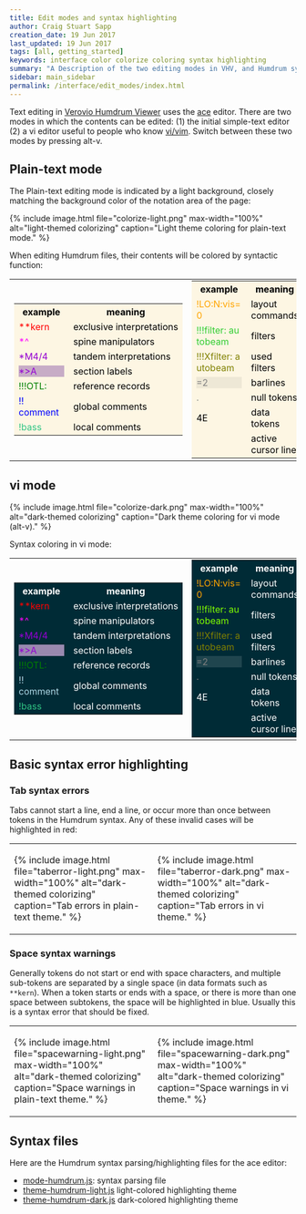 ```yaml
---
title: Edit modes and syntax highlighting
author: Craig Stuart Sapp
creation_date: 19 Jun 2017
last_updated: 19 Jun 2017
tags: [all, getting_started]
keywords: interface color colorize coloring syntax highlighting
summary: "A Description of the two editing modes in VHV, and Humdrum syntax coloring."
sidebar: main_sidebar
permalink: /interface/edit_modes/index.html
---
```


Text editing in [Verovio Humdrum Viewer](http://verovio.humdrum.org) uses the
[ace](https://ace.c9.io/) editor.  There are two modes in which the
contents can be edited: (1) the initial simple-text editor 
(2) a vi editor useful to people who know [vi/vim](http://www.openvim.com/).
Switch between these two modes by pressing <span class="keypress">alt-v</span>.

## Plain-text mode ##

The Plain-text editing mode is indicated by a light background, closely matching the 
background color of the notation area of the page:

{% include image.html
	file="colorize-light.png"
	max-width="100%"
	alt="light-themed colorizing"
	caption="Light theme coloring for plain-text mode."
%}

When editing Humdrum files, their contents will be colored by syntactic function:

<style>
.light.colorlist tr,
.light.colorlist td,
.light tbody tr:nth-of-type(even),
.light tbody tr:nth-of-type(odd),
.light th,
.light tr,
.light td {
	background: #fdf6e3 !important;
}
.light td, .light th {
	color: black;
}

.colorlist td > div,
.colorlist td  {
	width: 80px;
}
</style>

<table style="width:100%" class="double">
<tr><td>
<table style="width:100%; padding:0; margin:0;" class="light colorlist">
<tr><th><div>example</div></th><th>meaning</th></tr>
<tr><td><div style="color:red">**kern</div></td><td>exclusive&nbsp;interpretations</td></tr>
<tr><td><div style="color:magenta">*^</div></td><td>spine manipulators</td></tr>
<tr><td><div style="color:darkviolet">*M4/4</div></td><td>tandem interpretations</td></tr>
<tr><td><div style="color:darkviolet; background: rgba(75,0,130,0.3)">*&gt;A&nbsp;&nbsp;&nbsp;&nbsp;&nbsp;</div></td><td>section labels</td></tr>
<tr><td><div style="color:green">!!!OTL:</div></td><td>reference records</td></tr>
<tr><td><div style="color:blue">!! comment</div></td><td>global comments</td></tr>
<tr><td><div style="color:#2fc584">!bass</div></td><td>local comments</td></tr>
</table>
</td><td>
<table style="width:100%; padding:0; margin:0;" class="light colorlist">
<tr><th><div>example</div></th><th>meaning</th></tr>
<tr><td><div style="color:orange">!LO:N:vis=0</div></td><td>layout commands</td></tr>
<tr><td><div style="color:limegreen">!!!filter:&nbsp;autobeam</div></td><td>filters</td></tr>
<tr><td><div style="color:olive">!!!Xfilter:&nbsp;autobeam</div></td><td>used filters</td></tr>
<tr><td><div style="color:gray; background:rgba(0, 0, 0, 0.06);">=2</div></td><td>barlines</td></tr>
<tr><td><div style="color:gray">.</div></td><td>null tokens</td></tr>
<tr><td><div style="color:black">4E</div></td><td>data tokens</td></tr>
<tr><td><div style="background:#EEf3D5">  </div></td><td>active cursor line</td></tr>
</table>
</td></tr>
</table>


## vi mode ##

{% include image.html
	file="colorize-dark.png"
	max-width="100%"
	alt="dark-themed colorizing"
	caption="Dark theme coloring for vi mode (<span class='keypress'>alt-v</span>)."
%}


Syntax coloring in vi mode:

<style>
.dark.colorlist tr,
.dark.colorlist td,
.dark tbody tr:nth-of-type(even),
.dark tbody tr:nth-of-type(odd),
.dark tr,
.dark th,
.dark td {
	background: #002b36 !important;
}
.dark td, .dark th {
	color: white;
}
table.colorlist tr td, table.colorlist td {
	hyphens: none;
}
</style>

<table style="width:100%" class="double">
<tr><td>
<table style="width:100%; padding:0; margin:0;" class="colorlist dark">
<tr><th><div>example</div></th><th>meaning</th></tr>
<tr><td><div style="color:red">**kern</div></td><td>exclusive&nbsp;interpretations</td></tr>
<tr><td><div style="color:magenta">*^</div></td><td>spine manipulators</td></tr>
<tr><td><div style="color:darkviolet">*M4/4</div></td><td>tandem interpretations</td></tr>
<tr><td><div style="color:darkviolet; background: rgba(255,200,255,0.6)">*&gt;A&nbsp;&nbsp;&nbsp;&nbsp;&nbsp;</div></td><td>section labels</td></tr>
<tr><td><div style="color:green">!!!OTL:</div></td><td>reference records</td></tr>
<tr><td><div style="color:lightblue">!! comment</div></td><td>global comments</td></tr>
<tr><td><div style="color:#2fc584">!bass</div></td><td>local comments</td></tr>
</table>
</td><td>
<table style="width:100%; padding:0; margin:0;" class="colorlist dark">
<tr><th><div>example</div></th><th>meaning</th></tr>
<tr><td><div style="color:orange">!LO:N:vis=0</div></td><td>layout commands</td></tr>
<tr><td><div style="color:chartreuse">!!!filter:&nbsp;autobeam</div></td><td>filters</td></tr>
<tr><td><div style="color:olive">!!!Xfilter:&nbsp;autobeam</div></td><td>used filters</td></tr>
<tr><td><div style="color:gray; background:#1f454e;">=2</div></td><td>barlines</td></tr>
<tr><td><div style="color:gray">.</div></td><td>null tokens</td></tr>
<tr><td><div style="color:white">4E</div></td><td>data tokens</td></tr>
<tr><td><div style="color:white; background:#194a40">  </div></td><td>active cursor line</td></tr>
</table>
</td></tr>
</table>

## Basic syntax error highlighting ##


### Tab syntax errors ###

Tabs cannot start a line, end a line, or occur more than once between tokens in the Humdrum 
syntax.  Any of these invalid cases will be highlighted in red:

<style>
table.double {
	width: 100%;
	border: none !important;
	max-width: 100%;
}
.double td {
	width: 50% !important;
}
.double tr, .double td, .double tbody tr:nth-of-type(odd) {
	background: none !important;
}
.double tbody tr td {
	border: none !important;
}
</style>

<table class="double"><tr><td>

{% include image.html
	file="taberror-light.png"
	max-width="100%"
	alt="dark-themed colorizing"
	caption="Tab errors in plain-text theme."
%}

</td><td>

{% include image.html
	file="taberror-dark.png"
	max-width="100%"
	alt="dark-themed colorizing"
	caption="Tab errors in vi theme."
%}


</td></tr></table>


### Space syntax warnings ###

Generally tokens do not start or end with space characters, and multiple sub-tokens 
are separated by a single space (in data formats such as `**kern`).  When a token starts
or ends with a space, or there is more than one space between subtokens, the space will be highlighted
in blue.  Usually this is a syntax error that should be fixed.


<table class="double"><tr><td>

{% include image.html
	file="spacewarning-light.png"
	max-width="100%"
	alt="dark-themed colorizing"
	caption="Space warnings in plain-text theme."
%}

</td><td>

{% include image.html
	file="spacewarning-dark.png"
	max-width="100%"
	alt="dark-themed colorizing"
	caption="Space warnings in vi theme."
%}


</td></tr></table>


## Syntax files ##

Here are the Humdrum syntax parsing/highlighting files for the ace editor:

* [mode-humdrum.js](https://github.com/humdrum-tools/verovio-humdrum-viewer/blob/gh-pages/scripts/ace/mode-humdrum.js): syntax parsing file
* [theme-humdrum-light.js](https://github.com/humdrum-tools/verovio-humdrum-viewer/blob/gh-pages/scripts/ace/theme-humdrum-light.js) light-colored highlighting theme
* [theme-humdrum-dark.js](https://github.com/humdrum-tools/verovio-humdrum-viewer/blob/gh-pages/scripts/ace/theme-humdrum-dark.js) dark-colored highlighting theme


